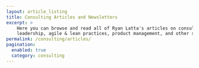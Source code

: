 ```yaml
---
layout: article_listing
title: Consulting Articles and Newsletters
excerpt: >
    Here you can browse and read all of Ryan Latta's articles on consulting dating back to 2015. There are articles on
    leadership, agile & lean practices, product management, and other stories as well.
permalink: /consulting/articles/
pagination:
  enabled: true
  category: consulting
---
```

